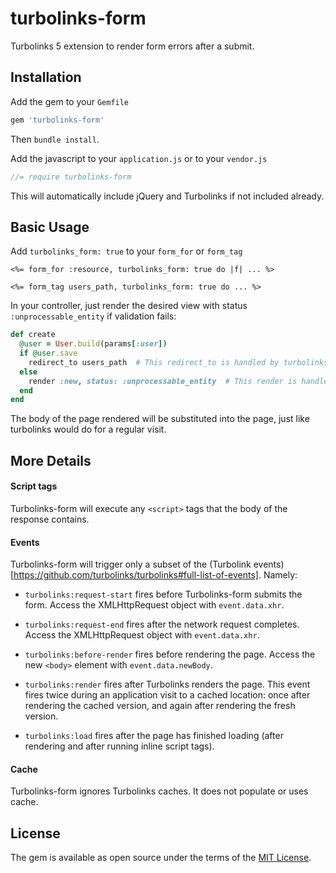 # turbolinks-form
Turbolinks 5 extension to render form errors after a submit.

## Installation

Add the gem to your `Gemfile`

``` ruby
gem 'turbolinks-form'
```

Then `bundle install`.

Add the javascript to your `application.js` or to your `vendor.js`

``` javascript
//= require turbolinks-form
```

This will automatically include jQuery and Turbolinks if not included already.


## Basic Usage

Add `turbolinks_form: true` to your `form_for` or `form_tag`

``` erb
<%= form_for :resource, turbolinks_form: true do |f| ... %>

<%= form_tag users_path, turbolinks_form: true do ... %>
```

In your controller, just render the desired view with status `:unprocessable_entity`
 if validation fails:
``` ruby
def create
  @user = User.build(params[:user])
  if @user.save
    redirect_to users_path  # This redirect_to is handled by turbolinks alone
  else
    render :new, status: :unprocessable_entity  # This render is handled by turbolinks-form
  end
end
```

The body of the page rendered will be substituted into the page, just like turbolinks would do for a regular visit.

## More Details

#### Script tags
Turbolinks-form will execute any `<script>` tags that the body of the response contains.

#### Events
Turbolinks-form will trigger only a subset of the (Turbolink events)[https://github.com/turbolinks/turbolinks#full-list-of-events]. Namely:

* `turbolinks:request-start` fires before Turbolinks-form submits the form. Access the XMLHttpRequest object with `event.data.xhr`.

* `turbolinks:request-end` fires after the network request completes. Access the XMLHttpRequest object with `event.data.xhr`.

* `turbolinks:before-render` fires before rendering the page. Access the new `<body>` element with `event.data.newBody`.

* `turbolinks:render` fires after Turbolinks renders the page. This event fires twice during an application visit to a cached location: once after rendering the cached version, and again after rendering the fresh version.

* `turbolinks:load` fires after the page has finished loading (after rendering and after running inline script tags).

#### Cache
Turbolinks-form ignores Turbolinks caches. It does not populate or uses cache.

## License

The gem is available as open source under the terms of the [MIT License](http://opensource.org/licenses/MIT).
